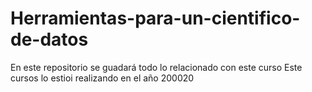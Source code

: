 # Herramientas-para-un-cientifico-de-datos
En este repositorio se guadará todo lo relacionado con este curso
Este cursos lo estioi realizando en el año 200020
